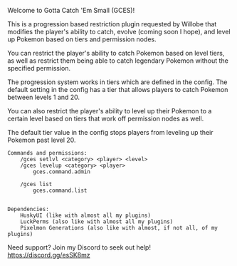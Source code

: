 Welcome to Gotta Catch 'Em Small (GCES)!

This is a progression based restriction plugin requested by Willobe that modifies the player's ability to catch, evolve (coming soon I hope), and level up Pokemon based on tiers and permission nodes.

You can restrict the player's ability to catch Pokemon based on level tiers, as well as restrict them being able to catch legendary Pokemon without the specified permission.

The progression system works in tiers which are defined in the config. The default setting in the config has a tier that allows players to catch Pokemon between levels 1 and 20.

You can also restrict the player's ability to level up their Pokemon to a certain level based on tiers that work off permission nodes as well.

The default tier value in the config stops players from leveling up their Pokemon past level 20.


```
Commands and permissions:
    /gces setlvl <category> <player> <level>
    /gces levelup <category> <player>
        gces.command.admin
        
    /gces list
        gces.command.list
        
        
Dependencies:
    HuskyUI (like with almost all my plugins)
    LuckPerms (also like with almost all my plugins)    
    Pixelmon Generations (also like with almost, if not all, of my plugins)
```


Need support? Join my Discord to seek out help! https://discord.gg/esSK8mz

